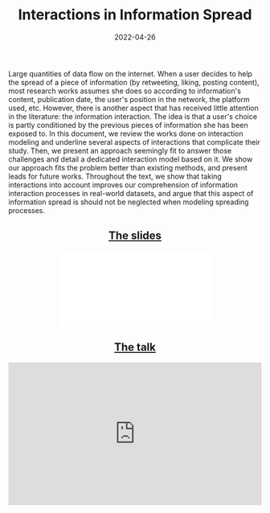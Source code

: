 ﻿---
layout: post
type: article
support: conference
link: doi.org/10.1145/3487553.3524190
title: Interactions in Information Spread
authors: <b>G. Poux-Médard</b>, J. Velcin, S. Loudcher
journal: TheWebConf - Companion proceedings (PhD symposium)
year: 2022
doi: 10.1145/3487553.3524190
date: 2022-04-26
description: # Add post description (optional)
img: articles/covers/19-InteractionInfSpread.jpg
fig-caption: Interactions are rare and brief
tags: [Interactions, Information spread, Diffusion process]
---

Large quantities of data flow on the internet.
When a user decides to help the spread of a piece of information (by
retweeting, liking, posting content), most research works assumes
she does so according to information's content, publication date,
the user's position in the network, the platform used, etc. However,
there is another aspect that has received little attention in the
literature: the information interaction. The idea is that a user's
choice is partly conditioned  by the previous pieces of information
she has been exposed to.
In this document, we review the works done on interaction modeling
and underline several aspects of interactions that complicate their
study. Then, we present an approach seemingly fit to answer those
challenges and detail a dedicated interaction model based on it.
We show our approach fits the problem better than existing methods,
and present leads for future works. Throughout the text,
we show that taking interactions into account improves our
comprehension of information interaction processes in real-world
datasets, and argue that this aspect of information spread is
should not be neglected when modeling spreading processes.

## <center><u>The slides</u></center>
<center>
<object data="/assets/img/articles/Presentations/SlidesPhDSympWWW2022.pdf" type="application/pdf" width="100%" height="700px">
    <embed src="/assets/img/articles/Presentations/SlidesPhDSympWWW2022.pdf"></embed>
</object>
</center>

## <center><u>The talk</u></center>
<center>
<div style="width: 100%; aspect-ratio: 16 / 9;">
<iframe width="100%" height="100%" src="https://www.youtube.com/watch?v=I5m_gDrIHVU" title="YouTube video player" frameborder="0" allow="accelerometer; autoplay; clipboard-write; encrypted-media; gyroscope; picture-in-picture" allowfullscreen></iframe>
</div>
</center>